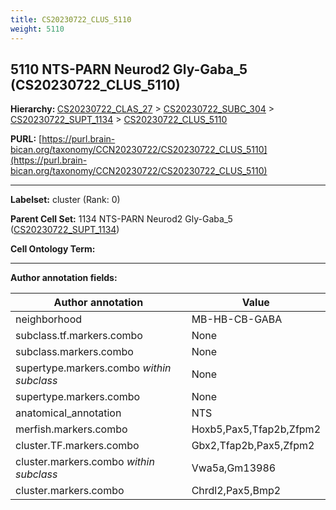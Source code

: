 ```yaml
---
title: CS20230722_CLUS_5110
weight: 5110
---
```

## 5110 NTS-PARN Neurod2 Gly-Gaba_5 (CS20230722_CLUS_5110)
<b>Hierarchy: </b>
[CS20230722_CLAS_27](../CS20230722_CLAS_27) >
[CS20230722_SUBC_304](../CS20230722_SUBC_304) >
[CS20230722_SUPT_1134](../CS20230722_SUPT_1134) >
[CS20230722_CLUS_5110](../CS20230722_CLUS_5110)

**PURL:** [https://purl.brain-bican.org/taxonomy/CCN20230722/CS20230722_CLUS_5110](https://purl.brain-bican.org/taxonomy/CCN20230722/CS20230722_CLUS_5110)

---


**Labelset:** cluster (Rank: 0)

**Parent Cell Set:** 1134 NTS-PARN Neurod2 Gly-Gaba_5 ([CS20230722_SUPT_1134](../CS20230722_SUPT_1134))



**Cell Ontology Term:** 

[MARKER GENES.]: #


---

[TRANSFERRED ANNOTATIONS.]: #


[AUTHOR ANNOTATION FIELDS.]: #


**Author annotation fields:**

| Author annotation | Value |
|-------------------|-------|
|neighborhood|MB-HB-CB-GABA|
|subclass.tf.markers.combo|None|
|subclass.markers.combo|None|
|supertype.markers.combo _within subclass_|None|
|supertype.markers.combo|None|
|anatomical_annotation|NTS|
|merfish.markers.combo|Hoxb5,Pax5,Tfap2b,Zfpm2|
|cluster.TF.markers.combo|Gbx2,Tfap2b,Pax5,Zfpm2|
|cluster.markers.combo _within subclass_|Vwa5a,Gm13986|
|cluster.markers.combo|Chrdl2,Pax5,Bmp2|
